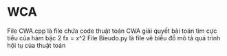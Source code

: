 # WCA
File CWA.cpp là file chứa code thuật toán CWA giải quyết bài toán tìm cực tiểu của hàm bậc 2 fx = x^2 
File Bieudo.py là file vẽ biểu đồ mô tả quá trình hội tụ của thuật toán
